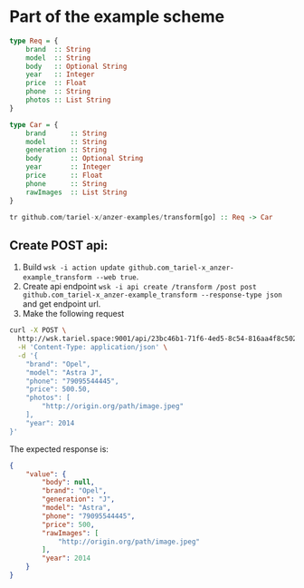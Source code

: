 # Part of the example scheme

```haskell
type Req = {
    brand  :: String
    model  :: String
    body   :: Optional String
    year   :: Integer
    price  :: Float
    phone  :: String
    photos :: List String
}

type Car = {
    brand      :: String
    model      :: String
    generation :: String
    body       :: Optional String
    year       :: Integer
    price      :: Float
    phone      :: String
    rawImages  :: List String
}

tr github.com/tariel-x/anzer-examples/transform[go] :: Req -> Car
```

## Create POST api:

1. Build `wsk -i action update github.com_tariel-x_anzer-example_transform --web true`.
2. Create api endpoint `wsk -i api create /transform /post post github.com_tariel-x_anzer-example_transform --response-type json` and get endpoint url.
3. Make the following request

```bash
curl -X POST \
  http://wsk.tariel.space:9001/api/23bc46b1-71f6-4ed5-8c54-816aa4f8c502/transform/post \
  -H 'Content-Type: application/json' \
  -d '{
    "brand": "Opel",
    "model": "Astra J",
    "phone": "79095544445",
    "price": 500.50,
    "photos": [
    	"http://origin.org/path/image.jpeg"	
    ],
    "year": 2014
}'
```

The expected response is:
```json
{
    "value": {
        "body": null,
        "brand": "Opel",
        "generation": "J",
        "model": "Astra",
        "phone": "79095544445",
        "price": 500,
        "rawImages": [
            "http://origin.org/path/image.jpeg"
        ],
        "year": 2014
    }
}
```